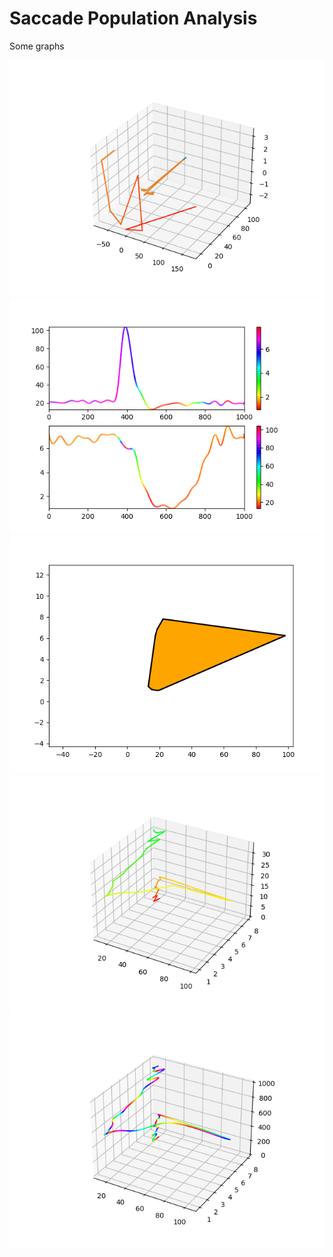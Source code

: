 # Saccade Population Analysis

Some graphs

<img src="graphs/display/spline.png" />
<img src="graphs/display/changemap_spline.png" />
<img src="graphs/display/trace_hull.png" />
<img src="graphs/display/parametric.png" />
<img src="graphs/display/parametric_spline.png" />


